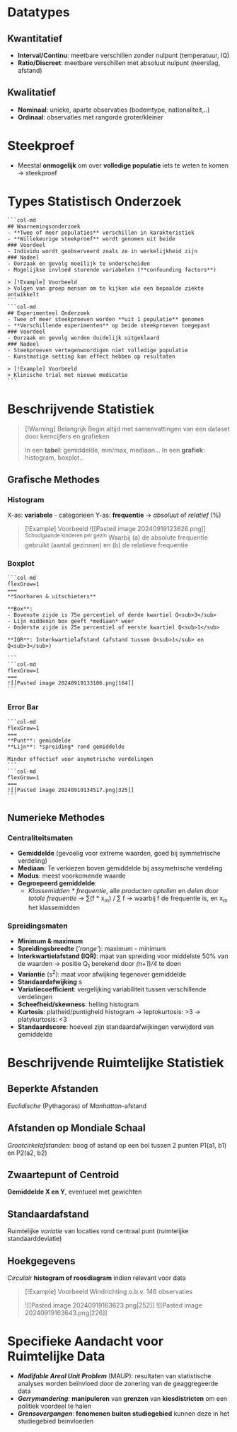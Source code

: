 # Datatypes
## Kwantitatief

- **Interval/Continu**: meetbare verschillen zonder nulpunt (temperatuur, IQ)
- **Ratio/Discreet**: meetbare verschillen met absoluut nulpunt (neerslag, afstand)
## Kwalitatief

- **Nominaal**: unieke, aparte observaties (bodemtype, nationaliteit,..)
- **Ordinaal**: observaties met rangorde groter/kleiner
# Steekproef

- Meestal **onmogelijk** om over **volledige populatie** iets te weten te komen
	-> steekproef
# Types Statistisch Onderzoek
````col
```col-md
## Waarnemingsonderzoek
- **Twee of meer populaties** verschillen in karakteristiek
- **Willekeurige steekproef** wordt genomen uit beide
### Voordeel
- Individu wordt geobserveerd zoals ze in werkelijkheid zijn
### Nadeel
- Oorzaak en gevolg moeilijk te onderscheiden
- Mogelijkse invloed storende variabelen (**confounding factors**)

> [!Example] Voorbeeld
> Volgen van groep mensen om te kijken wie een bepaalde ziekte ontwikkelt
```
```col-md
## Experimenteel Onderzoek
- Twee of meer steekproeven worden **uit 1 populatie** genomen
- **Verschillende experimenten** op beide steekproeven toegepast
### Voordeel
- Oorzaak en gevolg worden duidelijk uitgeklaard
### Nadeel
- Steekproeven vertegenwoordigen niet volledige populatie
- Kunstmatige setting kan effect hebben op resultaten

> [!Example] Voorbeeld
> Klinische trial met nieuwe medicatie
```
````
# Beschrijvende Statistiek

> [!Warning] Belangrijk
> Begin altijd met samenvattingen van een dataset door kerncijfers en grafieken
> 
> In een **tabel**:  gemiddelde, min/max, mediaan...
> In een **grafiek**: histogram, boxplot..

## Grafische Methodes
### Histogram

X-as: **variabele** - categorieen
Y-as: **frequentie** 
	-> *absoluut* of *relatief* (%)

> [!Example] Voorbeeld
> ![[Pasted image 20240919123626.png]]
> <sup>Schoolgaande kinderen per gezin</sup>
> Waarbij (a) de absolute frequentie gebruikt (aantal gezinnen) en (b) de relatieve frequentie
### Boxplot

````col
```col-md
flexGrow=1
===
**Snorharen & uitschieters**

**Box**:
- Bovenste zijde is 75e percentiel of derde kwartiel Q<sub>3</sub>
- Lijn middenin box geeft *mediaan* weer
- Onderste zijde is 25e percentiel of eerste kwartiel Q<sub>1</sub>

**IQR**: Interkwartielafstand (afstand tussen Q<sub>1</sub> en Q<sub>3</sub>)

```
```col-md
flexGrow=1
===
![[Pasted image 20240919133106.png|164]]
```
````
### Error Bar
````col
```col-md
flexGrow=1
===
**Punt**: gemiddelde
**Lijn**: *spreiding* rond gemiddelde

Minder effectief voor asymetrische verdelingen
```
```col-md
flexGrow=1
===
![[Pasted image 20240919134517.png|325]]
```
````
## Numerieke Methodes
### Centraliteitsmaten

- **Gemiddelde** (gevoelig voor extreme waarden, goed bij symmetrische verdeling)
- **Mediaan**: Te verkiezen boven gemiddelde bij assymetrische verdeling
- **Modus**: meest voorkomende waarde
- **Gegroepeerd gemiddelde**: 
	- *Klassemidden * frequentie*, alle *producten optellen* en *delen* door *totale frequentie*
		-> ∑(f * x<sub>m</sub>) / ∑ f
		-> waarbij f de frequentie is, en x<sub>m</sub> het klassemidden
### Spreidingsmaten

- **Minimum & maximum**
- **Spreidingsbreedte** (*'range'*): maximum - minimum
- **Interkwartielafstand (IQR)**: maat van spreiding voor middelste 50% van de waarden
	-> positie Q<sub>1</sub> berekend door *(n+1)/4* te doen
- **Variantie** (s<sup>2</sup>): maat voor afwijking tegenover gemiddelde
- **Standaardafwijking** s
- **Variatiecoefficient**: vergelijking variabiliteit tussen verschillende verdelingen
- **Scheefheid/skewness**: helling histogram
- **Kurtosis**: platheid/puntigheid histogram
	-> leptokurtosis: >3
	-> platykurtosis: <3
- **Standaardscore**: hoeveel zijn standaardafwijkingen verwijderd van gemiddelde
# Beschrijvende Ruimtelijke Statistiek
## Beperkte Afstanden
*Euclidische* (Pythagoras) of *Manhattan*-afstand
## Afstanden op Mondiale Schaal
*Grootcirkelafstanden*: boog of astand op een bol tussen 2 punten P1(a1, b1) en P2(a2, b2)

## Zwaartepunt of Centroid
**Gemiddelde X en Y**, eventueel met gewichten
## Standaardafstand
Ruimtelijke *variatie* van locaties rond centraal punt (ruimtelijke standaarddeviatie)

## Hoekgegevens
*Circulair* **histogram of roosdiagram** indien relevant voor data

> [!Example] Voorbeeld
> Windrichting o.b.v. 146 observaties
> 
> ![[Pasted image 20240919163623.png|252]] ![[Pasted image 20240919163643.png|226]]

# Specifieke Aandacht voor Ruimtelijke Data

- ***Modifable Areal Unit Problem*** (MAUP): resultaten van statistische analyses worden beïnvloed door de zonering van de geaggregeerde data
- ***Gerrymandering***:  **manipuleren** van **grenzen** van **kiesdistricten** om een politiek voordeel te halen
- ***Grensovergangen***: **fenomenen buiten studiegebied** kunnen deze in het studiegebied beinvloeden